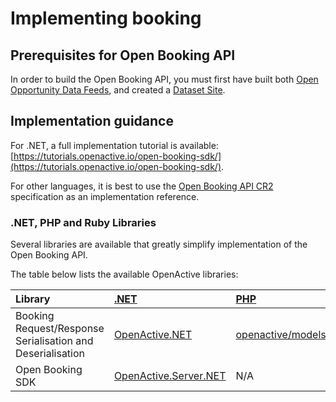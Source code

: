 # Implementing booking

## Prerequisites for Open Booking API

In order to build the Open Booking API, you must first have built both [Open Opportunity Data Feeds](../publishing-data/data-feeds/), and created a [Dataset Site](../publishing-data/dataset-sites.md).

## Implementation guidance

For .NET, a full implementation tutorial is available: [https://tutorials.openactive.io/open-booking-sdk/](https://tutorials.openactive.io/open-booking-sdk/).

For other languages, it is best to use the [Open Booking API CR2](https://openactive.io/open-booking-api/EditorsDraft) specification as an implementation reference.

### .NET, PHP and Ruby Libraries

Several libraries are available that greatly simplify implementation of the Open Booking API.

The table below lists the available OpenActive libraries:

| Library | [.NET](https://docs.microsoft.com/en-us/dotnet/standard/net-standard) | [PHP](https://www.php.net/releases/5_4_0.php) | [Ruby](https://www.ruby-lang.org/en/) |
| :--- | :--- | :--- | :--- |
| Booking Request/Response Serialisation and Deserialisation | [OpenActive.NET](https://www.nuget.org/packages/OpenActive.NET/) | [openactive/models](https://packagist.org/packages/openactive/models) | [openactive](https://rubygems.org/gems/openactive) |
| Open Booking SDK | [OpenActive.Server.NET](https://github.com/openactive/OpenActive.Server.NET) | N/A | N/A |



